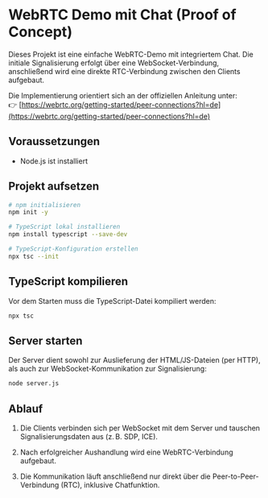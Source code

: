 # WebRTC Demo mit Chat (Proof of Concept)

Dieses Projekt ist eine einfache WebRTC-Demo mit integriertem Chat. Die initiale Signalisierung erfolgt über eine WebSocket-Verbindung, anschließend wird eine direkte RTC-Verbindung zwischen den Clients aufgebaut.

Die Implementierung orientiert sich an der offiziellen Anleitung unter:  
👉 [https://webrtc.org/getting-started/peer-connections?hl=de](https://webrtc.org/getting-started/peer-connections?hl=de)

## Voraussetzungen

- Node.js ist installiert

## Projekt aufsetzen

```bash
# npm initialisieren
npm init -y

# TypeScript lokal installieren
npm install typescript --save-dev

# TypeScript-Konfiguration erstellen
npx tsc --init
```

## TypeScript kompilieren

Vor dem Starten muss die TypeScript-Datei kompiliert werden:

```bash
npx tsc
```

## Server starten

Der Server dient sowohl zur Auslieferung der HTML/JS-Dateien (per HTTP), als auch zur WebSocket-Kommunikation zur Signalisierung:

```bash
node server.js
```

## Ablauf

1. Die Clients verbinden sich per WebSocket mit dem Server und tauschen Signalisierungsdaten aus (z. B. SDP, ICE).

2. Nach erfolgreicher Aushandlung wird eine WebRTC-Verbindung aufgebaut.

3. Die Kommunikation läuft anschließend nur direkt über die Peer-to-Peer-Verbindung (RTC), inklusive Chatfunktion.